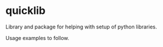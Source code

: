 # quicklib

Library and package for helping with setup of python libraries.

Usage examples to follow.